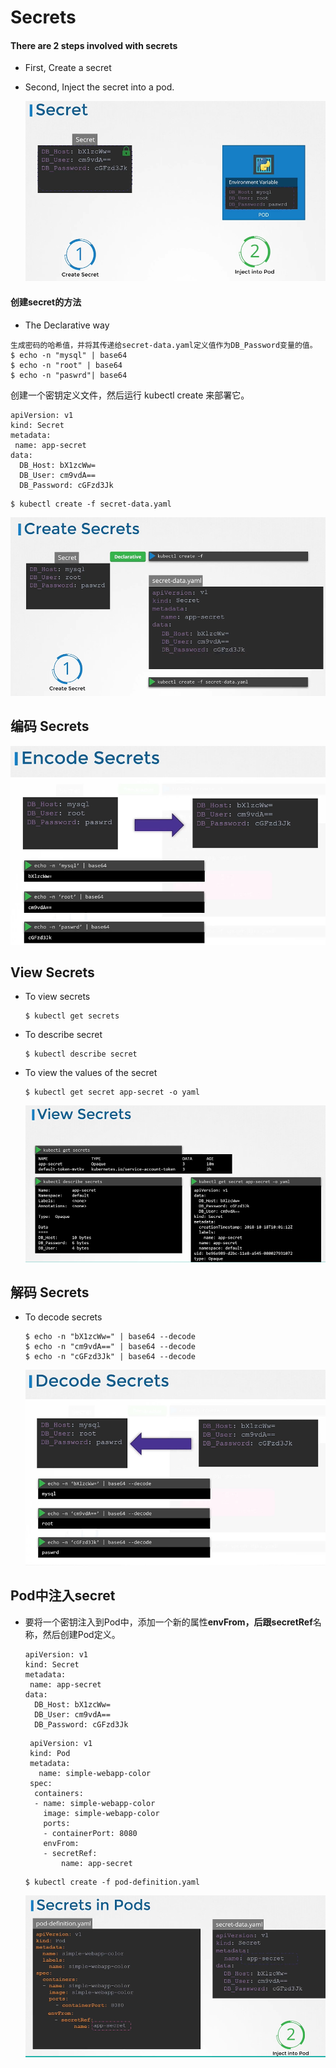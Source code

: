 # Secrets


#### There are 2 steps involved with secrets
- First, Create a secret
- Second, Inject the secret into a pod.
  
  ![sec](../../images/sec.PNG)
  
#### 创建secret的方法


  - The Declarative way
  ```
  生成密码的哈希值，并将其传递给secret-data.yaml定义值作为DB_Password变量的值。
  $ echo -n "mysql" | base64
  $ echo -n "root" | base64
  $ echo -n "paswrd"| base64
  ```
  
创建一个密钥定义文件，然后运行 kubectl create 来部署它。

  ```
  apiVersion: v1
  kind: Secret
  metadata:
   name: app-secret
  data:
    DB_Host: bX1zcWw=
    DB_User: cm9vdA==
    DB_Password: cGFzd3Jk
  ```
  ```
  $ kubectl create -f secret-data.yaml
  ```

  ![csd](../../images/csd.PNG)
  
## 编码 Secrets

  ![enc](../../images/enc.PNG)
  
## View Secrets
- To view secrets
  ```
  $ kubectl get secrets
  ```
- To describe secret
  ```
  $ kubectl describe secret
  ```
- To view the values of the secret
  ```
  $ kubectl get secret app-secret -o yaml
  ```
  
  ![secv](../../images/secv.PNG)
  
## 解码 Secrets
- To decode secrets
  ```
  $ echo -n "bX1zcWw=" | base64 --decode
  $ echo -n "cm9vdA==" | base64 --decode
  $ echo -n "cGFzd3Jk" | base64 --decode
  ```
  ![secd](../../images/secd.PNG)
  
## Pod中注入secret
- 要将一个密钥注入到Pod中，添加一个新的属性**envFrom，后跟secretRef**名称，然后创建Pod定义。
  
  ```
  apiVersion: v1
  kind: Secret
  metadata:
   name: app-secret
  data:
    DB_Host: bX1zcWw=
    DB_User: cm9vdA==
    DB_Password: cGFzd3Jk
  ```
  ```
   apiVersion: v1
   kind: Pod
   metadata:
     name: simple-webapp-color
   spec:
    containers:
    - name: simple-webapp-color
      image: simple-webapp-color
      ports:
      - containerPort: 8080
      envFrom:
      - secretRef:
          name: app-secret
   ```
  ```
  $ kubectl create -f pod-definition.yaml
  ```
  ![secp](../../images/secp.PNG)
